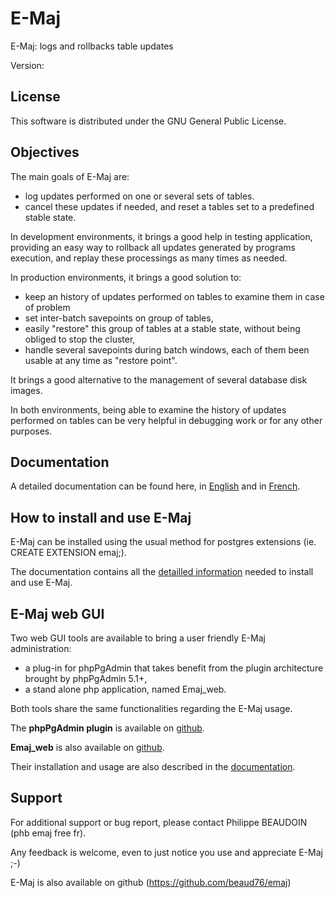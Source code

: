 E-Maj
=====

E-Maj: logs and rollbacks table updates

Version: <devel>


License
-------

This software is distributed under the GNU General Public License.


Objectives
----------

The main goals of E-Maj are:

 * log updates performed on one or several sets of tables.
 * cancel these updates if needed, and reset a tables set to a predefined stable state.

In development environments, it brings a good help in testing application, providing an easy way to rollback all updates generated by programs execution, and replay these processings as many times as needed.

In production environments, it brings a good solution to:

 * keep an history of updates performed on tables to examine them in case of problem
 * set inter-batch savepoints on group of tables,
 * easily "restore" this group of tables at a stable state, without being obliged to stop the cluster,
 * handle several savepoints during batch windows, each of them been usable at any time as "restore point".

It brings a good alternative to the management of several database disk images.

In both environments, being able to examine the history of updates performed on tables can be very helpful in debugging work or for any other purposes.


Documentation
-------------

A detailed documentation can be found here, in [English](http://emaj.readthedocs.io/en/latest/) and in [French](http://emaj.readthedocs.io/fr/latest/).

How to install and use E-Maj
----------------------------

E-Maj can be installed using the usual method for postgres extensions (ie. CREATE EXTENSION emaj;).

The documentation contains all the [detailled information](http://emaj.readthedocs.io/en/latest/install.html) needed to install and use E-Maj.


E-Maj web GUI
-------------

Two web GUI tools are available to bring a user friendly E-Maj administration:

 * a plug-in for phpPgAdmin that takes benefit from the plugin architecture brought by phpPgAdmin 5.1+,
 * a stand alone php application, named Emaj_web.

Both tools share the same functionalities regarding the E-Maj usage.

The **phpPgAdmin plugin** is available on [github](https://github.com/beaud76/emaj_ppa_plugin).

**Emaj_web** is also available on [github](https://github.com/beaud76/emaj_web).

Their installation and usage are also described in the [documentation](http://emaj.readthedocs.io/en/latest/webOverview.html).


Support
-------

For additional support or bug report, please contact Philippe BEAUDOIN (phb <dot> emaj <at> free <dot> fr).

Any feedback is welcome, even to just notice you use and appreciate E-Maj ;-)

E-Maj is also available on github (https://github.com/beaud76/emaj)
